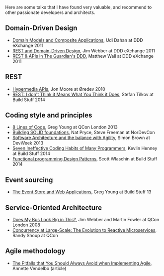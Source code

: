 Here are some talks that I have found very valuable, and recommend to other passionate developers and architects.

## Domain-Driven Design

-   [Domain Models and Composite Applications](https://skillsmatter.com/skillscasts/1806-talk-from-udi-dahan), Udi Dahan at DDD eXchange 2011 
-   [REST and Domain-Driven Design](https://skillsmatter.com/skillscasts/2325-rest-and-ddd), Jim Webber at DDD eXchange 2011
-   [REST & APIs in The Guardian's DDD](https://skillsmatter.com/skillscasts/2341-how-apis-have-changed-our-views-on-the-domain-model-at-the-guardian), Matthew Wall at DDD eXchange 2011

## REST

-   [Hypermedia APIs](http://vimeo.com/20781278), Jon Moore at Øredev 2010
-   [REST: I don't Think it Means What You Think it Does](http://www.infoq.com/presentations/rest-misconceptions), Stefan Tilkov at Build Stuff 2014

## Coding style and principles

-   [8 Lines of Code](http://www.infoq.com/presentations/8-lines-code-refactoring), Greg Young at QCon London 2013
-   [Building SOLID foundations](http://www.infoq.com/presentations/design-principles-code-structures), Nat Pryce, Steve Freeman at NorDevCon
-   [Software Architecture and the balance with Agility](https://vimeo.com/user22258446/review/79382531/91467930a4), Simon Brown at DevWeek 2013
-   [Seven Ineffective Coding Habits of Many Programmers](http://www.infoq.com/presentations/7-ineffective-coding-habits), Kevlin Henney at Build Stuff 2014
-   [Functional programming Design Patterns](http://www.infoq.com/presentations/fp-design-patterns), Scott Wlaschin at Build Stuff 2014

## Event sourcing

-   [The Event Store and Web Applications](http://www.infoq.com/presentations/event-store-web-apps), Greg Young at Build Stuff 13

## Service-Oriented Architecture

-  [Does My Bus Look Big in This?](http://www.infoq.com/presentations/soa-without-esb), Jim Webber and Martin Fowler at QCon London 2008
-  [Concurrency at Large-Scale: The Evolution to Reactive Microservices](http://www.infoq.com/presentations/reactive-services-scale), Randy Shoup at QCon

## Agile methodology

- [The Pitfalls that You Should Always Avoid when Implementing Agile](http://www.infoq.com/articles/pitfalls-avoid-agile), Annette Vendelbo (article)
